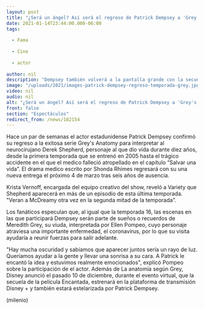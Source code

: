 ```yaml
---
layout: post
title: "¿Será un ángel? Así será el regreso de Patrick Dempsey a 'Grey's Anatomy'"
date: 2021-01-14T23:44:00.000-06:00
tags:
  
  - Fama
  
  - Cine
  
  - actor
  
author: nil
description: "Dempsey también volverá a la pantalla grande con la secuela de 'Encantada' este 2021. "
image: "/uploads/2021/images-patrick-dempsey-regreso-temporada-grey.jpg"
video: nil
audio: nil
alt: "¿Será un ángel? Así será el regreso de Patrick Dempsey a 'Grey's Anatomy'"
front: false
section: "Espectáculos"
redirect_from: /news/182154
---
```


Hace un par de semanas el actor estadunidense Patrick Dempsey confirmó su regreso a la exitosa serie Grey's Anatomy para interpretar al neurocirujano Derek Shepherd, personaje al que dio vida durante diez años, desde la primera temporada que se entrenó en 2005 hasta el trágico accidente en el que el medico falleció atropellado en el capítulo “Salvar una vida”. El drama medico escrito por Shonda Rhimes regresará con su una nueva entrega el próximo 4 de marzo tras seis años de ausencia. 

Krista Vernoff, encargada del equipo creativo del show, reveló a Variety que Shepherd aparecerá en más de un episodio de esta última temporada. "Veran a McDreamy otra vez en la segunda mitad de la temporada”. 

Los fanáticos especulan que, al igual que la temporada 16, las escenas en las que participará Dempsey serán parte de sueños o recuerdos de Meredith Grey, su viuda, interpretada por Ellen Pompeo, cuyo personaje atraviesa una importante enfermedad, el coronavirus, por lo que su visita ayudaría a reunir fuerzas para salir adelante. 

"Hay mucha oscuridad y sabíamos que aparecer juntos sería un rayo de luz. Queríamos ayudar a la gente y llevar una sonrisa a su cara. A Patrick le encantó la idea y estuvimos realmente emocionados", explicó Pompeo sobre la participación de el actor. Además de La anatomía según Grey, Disney anunció el pasado 10 de diciembre, durante el evento virtual, que la secuela de la película Encantada, estrenará en la plataforma de transmisión Disney + y también estará estelarizada por Patrick Dempsey. 

(milenio)